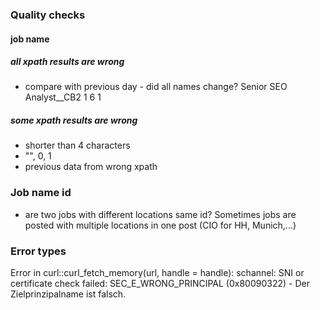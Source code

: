 

### Quality checks
#### job name 

##### all xpath results are wrong
- compare with previous day - did all names change?
Senior SEO Analyst__CB2	 1   6  1   

##### some xpath results are wrong
- shorter than 4 characters
- "", 0, 1
- previous data from wrong xpath


### Job name id

- are two jobs with different locations same id?
Sometimes jobs are posted with multiple locations in one post (CIO for HH, Munich,...)



### Error types

Error in curl::curl_fetch_memory(url, handle = handle): schannel: SNI or certificate check failed: SEC_E_WRONG_PRINCIPAL (0x80090322) - Der Zielprinzipalname ist falsch.
